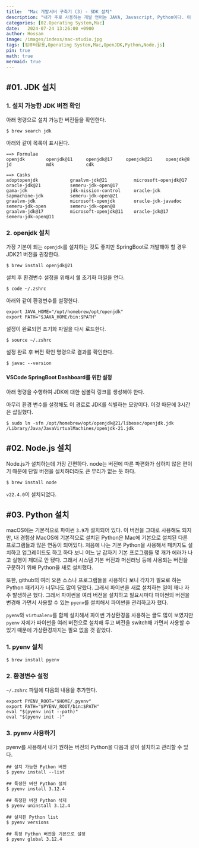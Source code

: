 ```yaml
---
title:  "Mac 개발서버 구축기 (3) - SDK 설치"
description: "내가 주로 사용하는 개발 언어는 JAVA, Javascript, Python이다. 이 언어들을 개발하는데 필요한 SDK들을 설치했다."
categories: [02.Operating System,Mac]
date:   2024-07-24 13:26:00 +0900
author: Hossam
image: /images/indexs/mac-studio.jpg
tags: [컴퓨터활용,Operating System,Mac,OpenJDK,Python,Node.js]
pin: true
math: true
mermaid: true
---
```


## #01. JDK 설치

### 1. 설치 가능한 JDK 버전 확인

아래 명령으로 설치 가능한 버전들을 확인한다.

```shell
$ brew search jdk
```

아래와 같이 목록이 표시된다.

```shell
==> Formulae
openjdk        openjdk@11     openjdk@17     openjdk@21     openjdk@8      jd             mdk            cdk

==> Casks
adoptopenjdk            graalvm-jdk@21          microsoft-openjdk@17    oracle-jdk@21           semeru-jdk-open@17
gama-jdk                jdk-mission-control     oracle-jdk              sapmachine-jdk          semeru-jdk-open@21
graalvm-jdk             microsoft-openjdk       oracle-jdk-javadoc      semeru-jdk-open         semeru-jdk-open@8
graalvm-jdk@17          microsoft-openjdk@11    oracle-jdk@17           semeru-jdk-open@11
```

### 2. openjdk 설치

가장 기본이 되는 `openjdk`를 설치하는 것도 좋지만 SpringBoot로 개발해야 할 경우 JDK21 버전을 권장한다.

```shell
$ brew install openjdk@21
```

설치 후 환경변수 설정을 위해서 쉘 초기화 파일을 연다.

```shell
$ code ~/.zshrc
```

아래와 같이 환경변수를 설정한다.

```
export JAVA_HOME="/opt/homebrew/opt/openjdk"
export PATH="$JAVA_HOME/bin:$PATH"
```

설정이 완료되면 초기화 파일을 다시 로드한다.

```shell
$ source ~/.zshrc
```

설정 완료 후 버전 확인 명령으로 결과를 확인한다.

```shell
$ javac --version
```

#### VSCode SpringBoot Dashboard를 위한 설정

아래 명령을 수행하여 JDK에 대한 심볼릭 링크를 생성해야 한다.

아무리 환경 변수를 설정해도 이 경로로 JDK를 식별하는 모양이다. 이것 때문에 3시간은 삽질했다.

```shell
$ sudo ln -sfn /opt/homebrew/opt/openjdk@21/libexec/openjdk.jdk /Library/Java/JavaVirtualMachines/openjdk-21.jdk
```

## #02. Node.js 설치

Node.js가 설치하는데 가장 간편하다. node는 버전에 따른 파편화가 심하지 않은 편이기 때문에 단일 버전을 설치하더라도 큰 무리가 없는 듯 하다.

```shell
$ brew install node
```

`v22.4.0`이 설치되었다.

## #03. Python 설치

macOS에는 기본적으로 파이썬 `3.9`가 설치되어 있다. 이 버전을 그대로 사용해도 되지만, 내 경험상 MacOS에 기본적으로 설치된 Python은 Mac에 기본으로 설치된 다른 프로그램들과 많은 연동이 되어있다. 처음에 나는 기본 Python을 사용해서 패키지도 설치하고 업그레이드도 하고 하다 보니 어느 날 갑자기 기본 프로그램들 몇 개가 에러가 나고 실행이 제대로 안 됐다. 그래서 시스템 기본 버전과 머신러닝 등에 사용되는 버전을 구분하기 위해 Python을 새로 설치했다.

또한, github의 여러 오픈 소스나 프로그램들을 사용하다 보니 각자가 필요로 하는 Python 패키지가 너무나도 많이 달랐다. 그래서 파이썬을 새로 설치하는 일이 꽤나 자주 발생하곤 했다. 그래서 파이썬을 여러 버전을 설치하고 필요시마다 파이썬의 버전을 변경해 가면서 사용할 수 있는 `pyenv`를 설치해서 파이썬을 관리하고자 했다.

`pyenv`와 `virtualenv`를 함께 설치해서 파이썬 가상환경을 사용하는 글도 많이 보였지만 `pyenv` 자체가 파이썬을 여러 버전으로 설치해 두고 버전을 switch해 가면서 사용할 수 있기 때문에 가상환경까지는 필요 없을 것 같았다.

### 1. pyenv 설치

```shell
$ brew install pyenv
```

### 2. 환경변수 설정

`~/.zshrc` 파일에 다음의 내용을 추가한다.

```config
export PYENV_ROOT="$HOME/.pyenv"
export PATH="$PYENV_ROOT/bin:$PATH"
eval "$(pyenv init --path)"
eval "$(pyenv init -)"
```

### 3. pyenv 사용하기

pyenv를 사용해서 내가 원하는 버전의 Python을 다음과 같이 설치하고 관리할 수 있다.

```shell
## 설치 가능한 Python 버전
$ pyenv install --list

## 특정한 버전 Python 설치
$ pyenv install 3.12.4

## 특정한 버전 Python 삭제
$ pyenv uninstall 3.12.4

## 설치된 Python list
$ pyenv versions

## 특정 Python 버전을 기본으로 설정
$ pyenv global 3.12.4
```